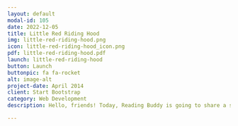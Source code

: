 ```yaml
---
layout: default
modal-id: 105
date: 2022-12-05
title: Little Red Riding Hood
img: little-red-riding-hood.png
icon: little-red-riding-hood_icon.png
pdf: little-red-riding-hood.pdf
launch: little-red-riding-hood
button: Launch
buttonpic: fa fa-rocket
alt: image-alt
project-date: April 2014
client: Start Bootstrap
category: Web Development
description: Hello, friends! Today, Reading Buddy is going to share a story about a little girl who likes to wear a red cloak with a hood. She is on her way to see her grandmother when running into a big wolf. What will happen next? Let Reading Buddy read you this story called Little Red Riding Hood.  

---
```

